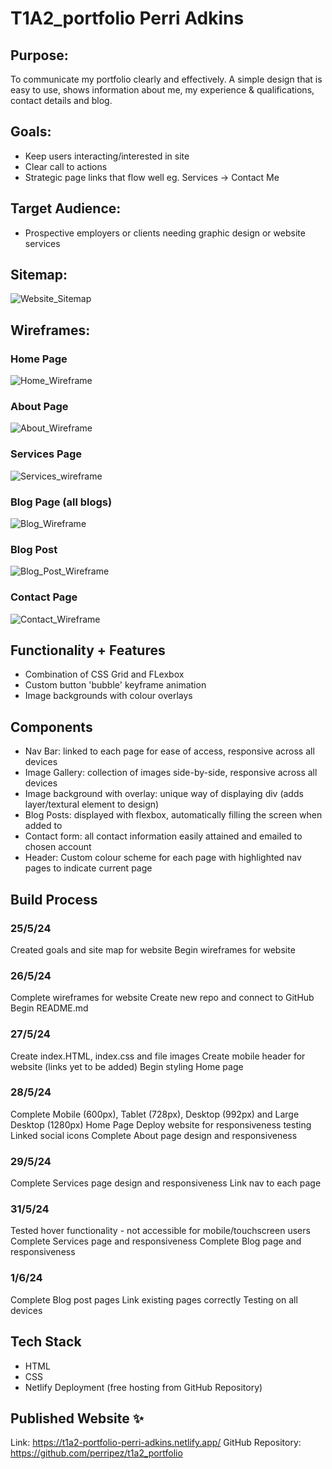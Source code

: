 # T1A2_portfolio Perri Adkins

## Purpose:
To communicate my portfolio clearly and effectively. A simple design that is easy to use, shows information about me, my experience & qualifications, contact details and blog.

## Goals:
- Keep users interacting/interested in site
- Clear call to actions
- Strategic page links that flow well eg. Services -> Contact Me

## Target Audience:
- Prospective employers or clients needing graphic design or website services

## Sitemap:
![Website_Sitemap](./docs/Sitemap_t1a1.png)

## Wireframes:

### Home Page
![Home_Wireframe](./docs/Wireframe_HOME.png)
### About Page
![About_Wireframe](./docs/Wirefame_ABOUT.png)
### Services Page
![Services_wireframe](./docs/Wireframe_SERVICES.png)
### Blog Page (all blogs)
![Blog_Wireframe](./docs/Wireframe_BLOGS.png)
### Blog Post
![Blog_Post_Wireframe](./docs/Wireframe_POST.png)
### Contact Page
![Contact_Wireframe](./docs/Wireframe_CONTACT.png)

## Functionality + Features
- Combination of CSS Grid and FLexbox
- Custom button 'bubble' keyframe animation
- Image backgrounds with colour overlays


## Components
- Nav Bar: linked to each page for ease of access, responsive across all devices 
- Image Gallery: collection of images side-by-side, responsive across all devices
- Image background with overlay: unique way of displaying div (adds layer/textural element to design)
- Blog Posts: displayed with flexbox, automatically filling the screen when added to
- Contact form: all contact information easily attained and emailed to chosen account
- Header: Custom colour scheme for each page with highlighted nav pages to indicate current page

## Build Process

### 25/5/24
Created goals and site map for website 
Begin wireframes for website

### 26/5/24
Complete wireframes for website
Create new repo and connect to GitHub
Begin README.md

### 27/5/24
Create index.HTML, index.css and file images
Create mobile header for website (links yet to be added)
Begin styling Home page

### 28/5/24
Complete Mobile (600px), Tablet (728px), Desktop (992px) and Large Desktop (1280px) Home Page
Deploy website for responsiveness testing
Linked social icons
Complete About page design and responsiveness

### 29/5/24
Complete Services page design and responsiveness
Link nav to each page

### 31/5/24
Tested hover functionality - not accessible for mobile/touchscreen users
Complete Services page and responsiveness
Complete Blog page and responsiveness

### 1/6/24
Complete Blog post pages
Link existing pages correctly
Testing on all devices

## Tech Stack
- HTML
- CSS
- Netlify Deployment (free hosting from GitHub Repository)

## Published Website ✨ 
Link: https://t1a2-portfolio-perri-adkins.netlify.app/ 
GitHub Repository: https://github.com/perripez/t1a2_portfolio 